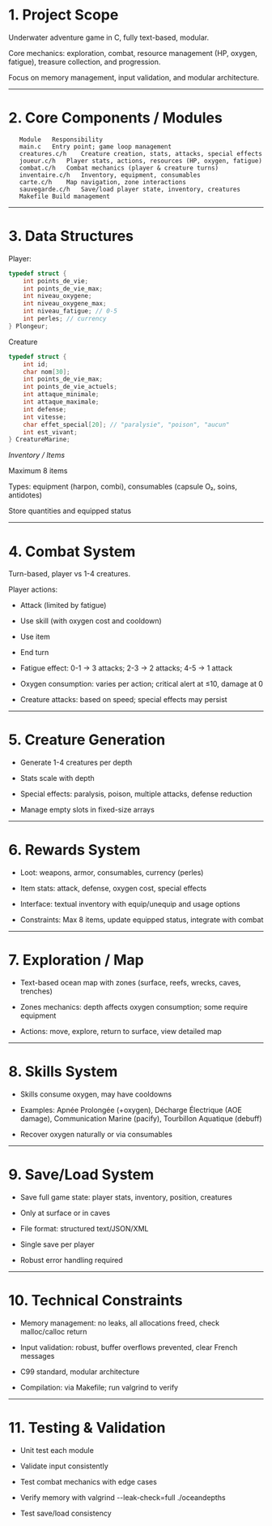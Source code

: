 # 1. Project Scope

Underwater adventure game in C, fully text-based, modular.

Core mechanics: exploration, combat, resource management (HP, oxygen, fatigue), treasure collection, and progression.

Focus on memory management, input validation, and modular architecture.

---
# 2. Core Components / Modules
```
   Module	Responsibility
   main.c	Entry point; game loop management
   creatures.c/h	Creature creation, stats, attacks, special effects
   joueur.c/h	Player stats, actions, resources (HP, oxygen, fatigue)
   combat.c/h	Combat mechanics (player & creature turns)
   inventaire.c/h	Inventory, equipment, consumables
   carte.c/h	Map navigation, zone interactions
   sauvegarde.c/h	Save/load player state, inventory, creatures
   Makefile	Build management
```
---
# 3. Data Structures
   Player:
```c++
typedef struct {
    int points_de_vie;
    int points_de_vie_max;
    int niveau_oxygene;
    int niveau_oxygene_max;
    int niveau_fatigue; // 0-5
    int perles; // currency
} Plongeur;
```

Creature
```c++
typedef struct {
    int id;
    char nom[30];
    int points_de_vie_max;
    int points_de_vie_actuels;
    int attaque_minimale;
    int attaque_maximale;
    int defense;
    int vitesse;
    char effet_special[20]; // "paralysie", "poison", "aucun"
    int est_vivant;
} CreatureMarine;
```

*Inventory / Items*

Maximum 8 items

Types: equipment (harpon, combi), consumables (capsule O₂, soins, antidotes)

Store quantities and equipped status

---
# 4. Combat System

Turn-based, player vs 1-4 creatures.

Player actions:

- Attack (limited by fatigue)

- Use skill (with oxygen cost and cooldown)

- Use item

- End turn

- Fatigue effect: 0-1 → 3 attacks; 2-3 → 2 attacks; 4-5 → 1 attack

- Oxygen consumption: varies per action; critical alert at ≤10, damage at 0

- Creature attacks: based on speed; special effects may persist

---
# 5. Creature Generation

- Generate 1-4 creatures per depth

- Stats scale with depth

- Special effects: paralysis, poison, multiple attacks, defense reduction

- Manage empty slots in fixed-size arrays

---
# 6. Rewards System

- Loot: weapons, armor, consumables, currency (perles)

- Item stats: attack, defense, oxygen cost, special effects

- Interface: textual inventory with equip/unequip and usage options

- Constraints: Max 8 items, update equipped status, integrate with combat

---
# 7. Exploration / Map

- Text-based ocean map with zones (surface, reefs, wrecks, caves, trenches)

- Zones mechanics: depth affects oxygen consumption; some require equipment

- Actions: move, explore, return to surface, view detailed map

---
# 8. Skills System

- Skills consume oxygen, may have cooldowns

- Examples: Apnée Prolongée (+oxygen), Décharge Électrique (AOE damage), Communication Marine (pacify), Tourbillon Aquatique (debuff)

- Recover oxygen naturally or via consumables

---
# 9. Save/Load System

- Save full game state: player stats, inventory, position, creatures

- Only at surface or in caves

- File format: structured text/JSON/XML

- Single save per player

- Robust error handling required

---
# 10. Technical Constraints

- Memory management: no leaks, all allocations freed, check malloc/calloc return

- Input validation: robust, buffer overflows prevented, clear French messages

- C99 standard, modular architecture

- Compilation: via Makefile; run valgrind to verify

---
# 11. Testing & Validation

- Unit test each module

- Validate input consistently

- Test combat mechanics with edge cases

- Verify memory with valgrind --leak-check=full ./oceandepths

- Test save/load consistency